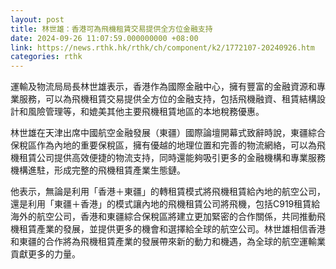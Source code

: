 ```yaml
---
layout: post
title: 林世雄：香港可為飛機租賃交易提供全方位金融支持
date: 2024-09-26 11:07:59.000000000 +08:00
link: https://news.rthk.hk/rthk/ch/component/k2/1772107-20240926.htm
categories: rthk
---
```


運輸及物流局局長林世雄表示，香港作為國際金融中心，擁有豐富的金融資源和專業服務，可以為飛機租賃交易提供全方位的金融支持，包括飛機融資、租賃結構設計和風險管理等，和媲美其他主要飛機租賃地區的本地稅務優惠。

林世雄在天津出席中國航空金融發展（東疆）國際論壇開幕式致辭時說，東疆綜合保稅區作為內地的重要保稅區，擁有優越的地理位置和完善的物流網絡，可以為飛機租賃公司提供高效便捷的物流支持，同時還能夠吸引更多的金融機構和專業服務機構進駐，形成完整的飛機租賃產業生態鏈。

他表示，無論是利用「香港＋東疆」的轉租賃模式將飛機租賃給內地的航空公司，還是利用「東疆＋香港」的模式讓內地的飛機租賃公司將飛機，包括C919租賃給海外的航空公司，香港和東疆綜合保稅區將建立更加緊密的合作關係，共同推動飛機租賃產業的發展，並提供更多的機會和選擇給全球的航空公司。林世雄相信香港和東疆的合作將為飛機租賃產業的發展帶來新的動力和機遇，為全球的航空運輸業貢獻更多的力量。
